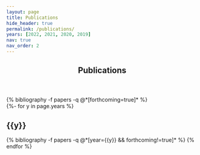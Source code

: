 ```yaml
---
layout: page
title: Publications
hide_header: true
permalink: /publications/
years: [2022, 2021, 2020, 2019]
nav: true
nav_order: 2
---
```


<!-- _pages/publications.md -->
<!-- Forthcoming publications are displayed first i.e. forthcorming=true in bibtex -->
<header class="post-header">
<!--     <h1 class="post-title">Forthcoming</h1> -->
    <h2 class="post-title">Publications</h2>
</header> 

<div class="publications">
  <h2 class="year" style="margin-bottom: 0px;"></h2>
  {% bibliography -f papers -q @*[forthcoming=true]* %}
</div>

<!-- All other publications (forthcorming!=true) are displayed in descending year order -->
<!-- <header class="post-header" style="margin-top: 50px"> -->
<!--     <h1 class="post-title">Publications</h1> -->
<!-- </header> -->

<div class="publications">
{%- for y in page.years %}
  <h2 class="year">{{y}}</h2>
  {% bibliography -f papers -q @*[year={{y}} && forthcoming!=true]* %}
{% endfor %}
</div>

